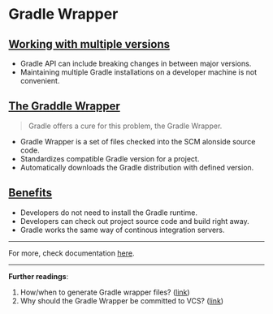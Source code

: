 # Gradle Wrapper
## <u> Working with multiple versions </u>
- Gradle API can include breaking changes in between major versions.
- Maintaining multiple Gradle installations on a developer machine is not convenient.


## <u> The Graddle Wrapper </u>
> Gradle offers a cure for this problem, the Gradle Wrapper.
- Gradle Wrapper is a set of files checked into the SCM alonside source code.
- Standardizes compatible Gradle version for a project.
- Automatically downloads the Gradle distribution with defined version.


## <u> Benefits </u>
- Developers do not need to install the Gradle runtime.
- Developers can check out project source code and build right away.
- Gradle works the same way of continous integration servers.

---
For more, check documentation [here][1].

---
**Further readings**:
1. How/when to generate Gradle wrapper files? ([link][2])
2. Why should the Gradle Wrapper be committed to VCS? ([link][3])


[1]: https://docs.gradle.org/current/userguide/gradle_wrapper.html (docs.gradle.org)
[2]: https://stackoverflow.com/questions/25769536/how-when-to-generate-gradle-wrapper-files (stackoverflow)
[3]: https://stackoverflow.com/questions/20348451/why-should-the-gradle-wrapper-be-committed-to-vcs (stackoverflow)